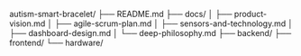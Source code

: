 autism-smart-bracelet/
├── README.md
├── docs/
│   ├── product-vision.md
│   ├── agile-scrum-plan.md
│   ├── sensors-and-technology.md
│   ├── dashboard-design.md
│   └── deep-philosophy.md
├── backend/
├── frontend/
└── hardware/
